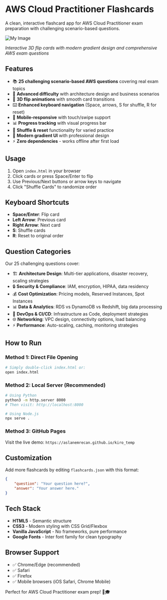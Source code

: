 # AWS Cloud Practitioner Flashcards

A clean, interactive flashcard app for AWS Cloud Practitioner exam preparation with challenging scenario-based questions.

![My Image]([URL-to-your-imagehttps://github.com/aslanemrecan/aws_cp_examprep_flashcards/blob/1a95814218402f5c4d20dc2a47184d754491a8f2/uuid%3DA1C883F9-8FB6-423A-8E47-4D01C4D8898E%26code%3D001%26library%3D1%26type%3D1%26mode%3D1%26loc%3Dtrue%26cap%3Dtrue.jpeg](https://github.com/aslanemrecan/aws_cp_examprep_flashcards/blob/6f000c1fcd3d9bf056517da70788cc82ac703819/ORNEK.jpeg))

*Interactive 3D flip cards with modern gradient design and comprehensive AWS exam questions*

## Features

- 📚 **25 challenging scenario-based AWS questions** covering real exam topics
- 🎯 **Advanced difficulty** with architecture design and business scenarios
- 🔄 **3D flip animations** with smooth card transitions
- ⌨️ **Enhanced keyboard navigation** (Space, arrows, S for shuffle, R for reset)
- 📱 **Mobile-responsive** with touch/swipe support
- 📊 **Progress tracking** with visual progress bar
- 🔀 **Shuffle & reset** functionality for varied practice
- 🎨 **Modern gradient UI** with professional design
- ⚡ **Zero dependencies** - works offline after first load

## Usage

1. Open `index.html` in your browser
2. Click cards or press Space/Enter to flip
3. Use Previous/Next buttons or arrow keys to navigate
4. Click "Shuffle Cards" to randomize order

## Keyboard Shortcuts

- **Space/Enter**: Flip card
- **Left Arrow**: Previous card  
- **Right Arrow**: Next card
- **S**: Shuffle cards
- **R**: Reset to original order

## Question Categories

Our 25 challenging questions cover:

- 🏗️ **Architecture Design**: Multi-tier applications, disaster recovery, scaling strategies
- 🔒 **Security & Compliance**: IAM, encryption, HIPAA, data residency
- 💰 **Cost Optimization**: Pricing models, Reserved Instances, Spot Instances
- 📊 **Data & Analytics**: RDS vs DynamoDB vs Redshift, big data processing
- 🚀 **DevOps & CI/CD**: Infrastructure as Code, deployment strategies
- 🌐 **Networking**: VPC design, connectivity options, load balancing
- ⚡ **Performance**: Auto-scaling, caching, monitoring strategies

## How to Run

### Method 1: Direct File Opening
```bash
# Simply double-click index.html or:
open index.html
```

### Method 2: Local Server (Recommended)
```bash
# Using Python
python3 -m http.server 8000
# Then visit: http://localhost:8000

# Using Node.js
npx serve .
```

### Method 3: GitHub Pages
Visit the live demo: `https://aslanemrecan.github.io/kiro_temp`

## Customization

Add more flashcards by editing `flashcards.json` with this format:

```json
{
    "question": "Your question here?",
    "answer": "Your answer here."
}
```

## Tech Stack

- **HTML5** - Semantic structure
- **CSS3** - Modern styling with CSS Grid/Flexbox
- **Vanilla JavaScript** - No frameworks, pure performance
- **Google Fonts** - Inter font family for clean typography

## Browser Support

- ✅ Chrome/Edge (recommended)
- ✅ Safari
- ✅ Firefox
- ✅ Mobile browsers (iOS Safari, Chrome Mobile)

Perfect for AWS Cloud Practitioner exam prep! 🚀🎓
